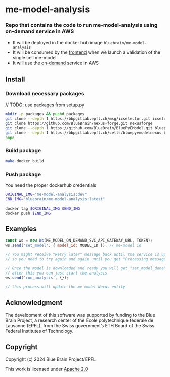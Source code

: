 # me-model-analysis

### Repo that contains the code to run me-model-analysis using on-demand service in AWS

- It will be deployed in the docker hub image `bluebrain/me-model-analysis`
- It will be consumed by the [frontend](https://bbpgitlab.epfl.ch/project/sbo/core-web-app/-/merge_requests/1532) when we launch a validation of the single cell me-model.
- It will use the [on-demand](https://bbpgitlab.epfl.ch/cs/cloud/aws/deployment/-/merge_requests/437) service in AWS

## Install

### Download necessary packages


// TODO: use packages from setup.py
```bash
mkdir -p packages && pushd packages
git clone --depth 1 https://bbpgitlab.epfl.ch/msg/icselector.git icselector
git clone https://github.com/BlueBrain/nexus-forge.git nexusforge
git clone --depth 1 https://github.com/BlueBrain/BluePyEModel.git bluepyemodel
git clone --depth 1 https://bbpgitlab.epfl.ch/cells/bluepyemodelnexus bluepyemodelnexus
popd
```

### Build package
```bash
make docker_build
```

### Push package
You need the proper dockerhub credentials
```bash
ORIGINAL_IMG="me-model-analysis:dev"
END_IMG="bluebrain/me-model-analysis:latest"

docker tag $ORIGINAL_IMG $END_IMG
docker push $END_IMG
```

## Examples
```js
const ws = new Ws(ME_MODEL_ON_DEMAND_SVC_API_GATEWAY_URL, TOKEN);
ws.send('set_model', { model_id: MODEL_ID }); // me-model id

// You might receive "Retry later" message back until the service is up
// so you need to try again and again until you get "Processing message".

// Once the model is downloaded and ready you will get "set_model_done" message.
// after this you can just start the analysis
ws.send('run_analysis', {});

// this process will update the me-model Nexus entity.
```

## Acknowledgment
The development of this software was supported by funding to the Blue Brain Project, a research center of the École polytechnique fédérale de Lausanne (EPFL), from the Swiss government’s ETH Board of the Swiss Federal Institutes of Technology.



## Copyright
Copyright (c) 2024 Blue Brain Project/EPFL

This work is licensed under [Apache 2.0](https://www.apache.org/licenses/LICENSE-2.0.html)


